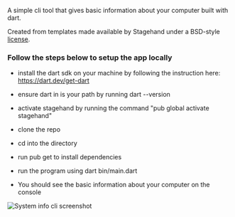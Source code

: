 A simple cli tool that gives basic information about your computer built with dart.

Created from templates made available by Stagehand under a BSD-style
[license](https://github.com/dart-lang/stagehand/blob/master/LICENSE).

### Follow the steps below to setup the app locally

- install the dart sdk on your machine by following the instruction here: https://dart.dev/get-dart

- ensure dart in is your path by running dart --version

- activate stagehand by running the command "pub global activate stagehand"

- clone the repo

- cd into the directory

- run pub get to install dependencies

- run the program using dart bin/main.dart

- You should see the basic information about your computer on the console


![System info cli screenshot](https://res.cloudinary.com/imichaelowolabi/image/upload/v1574289076/sys_info_cli.png)